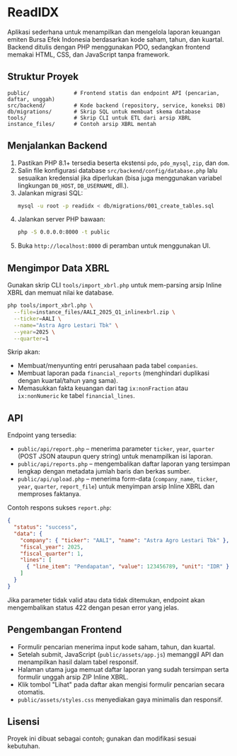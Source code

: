 # ReadIDX

Aplikasi sederhana untuk menampilkan dan mengelola laporan keuangan emiten Bursa Efek Indonesia berdasarkan kode saham, tahun, dan kuartal. Backend ditulis dengan PHP menggunakan PDO, sedangkan frontend memakai HTML, CSS, dan JavaScript tanpa framework.

## Struktur Proyek

```
public/              # Frontend statis dan endpoint API (pencarian, daftar, unggah)
src/backend/         # Kode backend (repository, service, koneksi DB)
db/migrations/       # Skrip SQL untuk membuat skema database
tools/               # Skrip CLI untuk ETL dari arsip XBRL
instance_files/      # Contoh arsip XBRL mentah
```

## Menjalankan Backend
1. Pastikan PHP 8.1+ tersedia beserta ekstensi `pdo`, `pdo_mysql`, `zip`, dan `dom`.
2. Salin file konfigurasi database `src/backend/config/database.php` lalu sesuaikan kredensial jika diperlukan (bisa juga menggunakan variabel lingkungan `DB_HOST`, `DB_USERNAME`, dll.).
3. Jalankan migrasi SQL:
   ```bash
   mysql -u root -p readidx < db/migrations/001_create_tables.sql
   ```
4. Jalankan server PHP bawaan:
   ```bash
   php -S 0.0.0.0:8000 -t public
   ```
5. Buka `http://localhost:8000` di peramban untuk menggunakan UI.

## Mengimpor Data XBRL
Gunakan skrip CLI `tools/import_xbrl.php` untuk mem-parsing arsip Inline XBRL dan memuat nilai ke database.

```bash
php tools/import_xbrl.php \
  --file=instance_files/AALI_2025_Q1_inlinexbrl.zip \
  --ticker=AALI \
  --name="Astra Agro Lestari Tbk" \
  --year=2025 \
  --quarter=1
```

Skrip akan:
- Membuat/menyunting entri perusahaan pada tabel `companies`.
- Membuat laporan pada `financial_reports` (menghindari duplikasi dengan kuartal/tahun yang sama).
- Memasukkan fakta keuangan dari tag `ix:nonFraction` atau `ix:nonNumeric` ke tabel `financial_lines`.

## API
Endpoint yang tersedia:

- `public/api/report.php` – menerima parameter `ticker`, `year`, `quarter` (POST JSON ataupun query string) untuk menampilkan isi laporan.
- `public/api/reports.php` – mengembalikan daftar laporan yang tersimpan lengkap dengan metadata jumlah baris dan berkas sumber.
- `public/api/upload.php` – menerima form-data (`company_name`, `ticker`, `year`, `quarter`, `report_file`) untuk menyimpan arsip Inline XBRL dan memproses faktanya.

Contoh respons sukses `report.php`:

```json
{
  "status": "success",
  "data": {
    "company": { "ticker": "AALI", "name": "Astra Agro Lestari Tbk" },
    "fiscal_year": 2025,
    "fiscal_quarter": 1,
    "lines": [
      { "line_item": "Pendapatan", "value": 123456789, "unit": "IDR" }
    ]
  }
}
```

Jika parameter tidak valid atau data tidak ditemukan, endpoint akan mengembalikan status 422 dengan pesan error yang jelas.

## Pengembangan Frontend
- Formulir pencarian menerima input kode saham, tahun, dan kuartal.
- Setelah submit, JavaScript (`public/assets/app.js`) memanggil API dan menampilkan hasil dalam tabel responsif.
- Halaman utama juga memuat daftar laporan yang sudah tersimpan serta formulir unggah arsip ZIP Inline XBRL.
- Klik tombol "Lihat" pada daftar akan mengisi formulir pencarian secara otomatis.
- `public/assets/styles.css` menyediakan gaya minimalis dan responsif.

## Lisensi
Proyek ini dibuat sebagai contoh; gunakan dan modifikasi sesuai kebutuhan.
